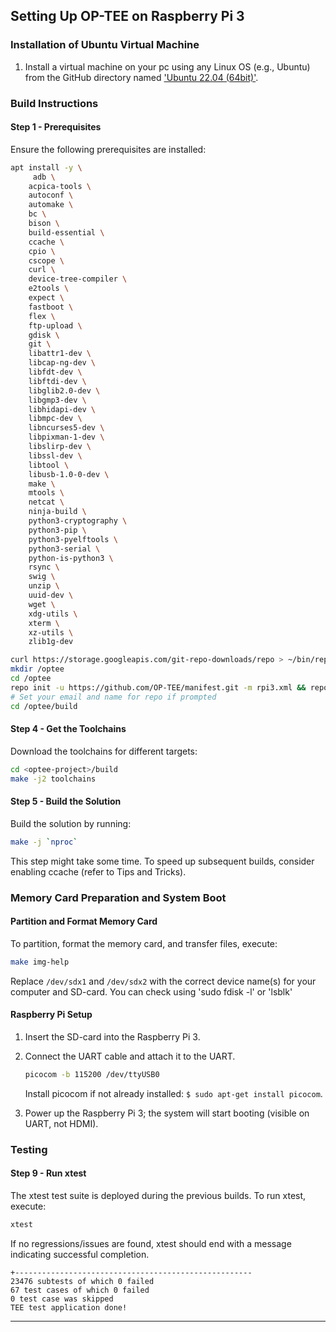 ## Setting Up OP-TEE on Raspberry Pi 3

### Installation of Ubuntu Virtual Machine
1. Install a virtual machine on your pc using any Linux OS (e.g., Ubuntu) from the GitHub directory named ['Ubuntu 22.04 (64bit)'](https://github.com/your-username/Ubuntu-VM).

### Build Instructions

#### Step 1 - Prerequisites
Ensure the following prerequisites are installed:
```bash
apt install -y \
     adb \
    acpica-tools \
    autoconf \
    automake \
    bc \
    bison \
    build-essential \
    ccache \
    cpio \
    cscope \
    curl \
    device-tree-compiler \
    e2tools \
    expect \
    fastboot \
    flex \
    ftp-upload \
    gdisk \
    git \
    libattr1-dev \
    libcap-ng-dev \
    libfdt-dev \
    libftdi-dev \
    libglib2.0-dev \
    libgmp3-dev \
    libhidapi-dev \
    libmpc-dev \
    libncurses5-dev \
    libpixman-1-dev \
    libslirp-dev \
    libssl-dev \
    libtool \
    libusb-1.0-0-dev \
    make \
    mtools \
    netcat \
    ninja-build \
    python3-cryptography \
    python3-pip \
    python3-pyelftools \
    python3-serial \
    python-is-python3 \
    rsync \
    swig \
    unzip \
    uuid-dev \
    wget \
    xdg-utils \
    xterm \
    xz-utils \
    zlib1g-dev
```

```bash
curl https://storage.googleapis.com/git-repo-downloads/repo > ~/bin/repo && chmod a+x ~/bin/repo
mkdir /optee
cd /optee
repo init -u https://github.com/OP-TEE/manifest.git -m rpi3.xml && repo sync -j10
# Set your email and name for repo if prompted
cd /optee/build
```

#### Step 4 - Get the Toolchains
Download the toolchains for different targets:
```bash
cd <optee-project>/build
make -j2 toolchains
```

#### Step 5 - Build the Solution
Build the solution by running:
```bash
make -j `nproc`
```

This step might take some time. To speed up subsequent builds, consider enabling ccache (refer to Tips and Tricks).

### Memory Card Preparation and System Boot

#### Partition and Format Memory Card
To partition, format the memory card, and transfer files, execute:
```bash
make img-help
```
Replace `/dev/sdx1` and `/dev/sdx2` with the correct device name(s) for your computer and SD-card.
You can check using 'sudo fdisk -l' or 'lsblk'


#### Raspberry Pi Setup
1. Insert the SD-card into the Raspberry Pi 3.
2. Connect the UART cable and attach it to the UART.
   ```bash
   picocom -b 115200 /dev/ttyUSB0
   ```
   Install picocom if not already installed: `$ sudo apt-get install picocom`.

3. Power up the Raspberry Pi 3; the system will start booting (visible on UART, not HDMI).

### Testing

#### Step 9 - Run xtest
The xtest test suite is deployed during the previous builds. To run xtest, execute:
```bash
xtest
```

If no regressions/issues are found, xtest should end with a message indicating successful completion.

```plaintext
+-----------------------------------------------------
23476 subtests of which 0 failed
67 test cases of which 0 failed
0 test case was skipped
TEE test application done!
```

---
